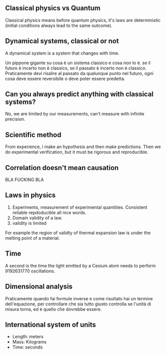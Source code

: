 ## Classical physics vs Quantum

Classical physics means before quantum physics, it's laws are deterministic (initial conditions always lead to the same outcome).

## Dynamical systems, classical or not

A dynamical system is a system that changes with time.

Un pippone gigante su cosa è un sistema classico e cosa non lo è. se il futuro è incerto non è classico, se il passato è incerto non è classico.
Praticamente devi risalire al passato da qualunque punto nel futuro, ogni cosa deve essere reversibile o deve poter essere predetta.

## Can you always predict anything with classical systems?

No, we are limited by our measurements, can't measure with infinite precision.

## Scientific method

From experience, i make an hypothesis and then make predictions.
Then we do experimental verification, but it must be rigorous and reproducible.

## Correlation doesn't mean causation

BLA FUCKING BLA

## Laws in physics

1. Experiments, measurement of experimental quantities. Consistent reliable repdoducible all nice words.
2. Domain validity of a law.
3. validity is limited

For example the region of validty of thermal expansion law is under the melting point of a material.

## Time

A second is the time the light emitted by a Cesium atom needs to perform 9192631770 oscillations.

## Dimensional analysis

Praticamente quando fai formule inverse e come risultato hai un termine dell'equazione, per controllare che sia tutto giusto controlla se l'unità di misura torna, ed è quello che dovrebbe essere.

## International system of units

- Length: meters
- Mass: Kilograms
- Time: seconds